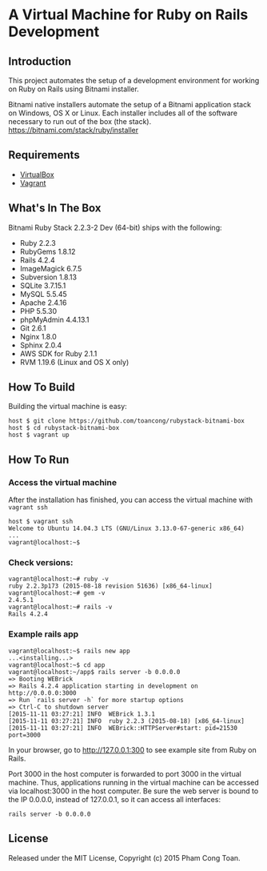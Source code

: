 # A Virtual Machine for Ruby on Rails Development

## Introduction

This project automates the setup of a development environment for working on Ruby on Rails using Bitnami installer. 

>
Bitnami native installers automate the setup of a Bitnami application stack on Windows, OS X or Linux. Each installer includes all of the software necessary to run out of the box (the stack).
https://bitnami.com/stack/ruby/installer

## Requirements

  - [VirtualBox](https://www.virtualbox.org/)
  - [Vagrant](http://vagrantup.com/)

## What's In The Box

Bitnami Ruby Stack 2.2.3-2 Dev (64-bit) ships with the following:
  - Ruby 2.2.3
  - RubyGems 1.8.12
  - Rails 4.2.4
  - ImageMagick 6.7.5
  - Subversion 1.8.13
  - SQLite 3.7.15.1
  - MySQL 5.5.45
  - Apache 2.4.16
  - PHP 5.5.30
  - phpMyAdmin 4.4.13.1
  - Git 2.6.1
  - Nginx 1.8.0
  - Sphinx 2.0.4
  - AWS SDK for Ruby 2.1.1
  - RVM 1.19.6 (Linux and OS X only)

## How To Build

Building the virtual machine is easy:
```
host $ git clone https://github.com/toancong/rubystack-bitnami-box
host $ cd rubystack-bitnami-box
host $ vagrant up
```

## How To Run

### Access the virtual machine
After the installation has finished, you can access the virtual machine with `vagrant ssh`
```
host $ vagrant ssh
Welcome to Ubuntu 14.04.3 LTS (GNU/Linux 3.13.0-67-generic x86_64)
...
vagrant@localhost:~$
```

### Check versions:
```
vagrant@localhost:~# ruby -v
ruby 2.2.3p173 (2015-08-18 revision 51636) [x86_64-linux]
vagrant@localhost:~# gem -v
2.4.5.1
vagrant@localhost:~# rails -v
Rails 4.2.4
```

### Example rails app
```
vagrant@localhost:~$ rails new app
...<installing...>
vagrant@localhost:~$ cd app
vagrant@localhost:~/app$ rails server -b 0.0.0.0
=> Booting WEBrick
=> Rails 4.2.4 application starting in development on http://0.0.0.0:3000
=> Run `rails server -h` for more startup options
=> Ctrl-C to shutdown server
[2015-11-11 03:27:21] INFO  WEBrick 1.3.1
[2015-11-11 03:27:21] INFO  ruby 2.2.3 (2015-08-18) [x86_64-linux]
[2015-11-11 03:27:21] INFO  WEBrick::HTTPServer#start: pid=21530 port=3000
```
In your browser, go to http://127.0.0.1:300 to see example site from Ruby on Rails.

Port 3000 in the host computer is forwarded to port 3000 in the virtual machine. Thus, applications running in the virtual machine can be accessed via localhost:3000 in the host computer. Be sure the web server is bound to the IP 0.0.0.0, instead of 127.0.0.1, so it can access all interfaces:
```
rails server -b 0.0.0.0
```

## License

Released under the MIT License, Copyright (c) 2015 Pham Cong Toan.
